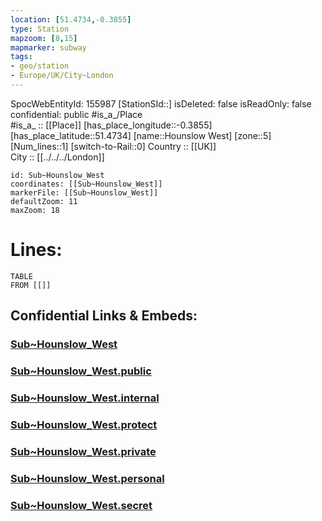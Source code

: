 ```yaml
---
location: [51.4734,-0.3855] 
type: Station 
mapzoom: [8,15] 
mapmarker: subway 
tags:
- geo/station
- Europe/UK/City~London
---
```

SpocWebEntityId: 155987
[StationSId::] 
isDeleted: false
isReadOnly: false
confidential: public
#is_a_/Place  
#is_a_ :: [[Place]] 
[has_place_longitude::-0.3855] 
[has_place_latitude::51.4734] 
[name::Hounslow West] 
[zone::5] 
[Num_lines::1] 
[switch-to-Rail::0] 
Country :: [[UK]]  
City :: [[../../../London]]  


```leaflet
id: Sub~Hounslow_West
coordinates: [[Sub~Hounslow_West]] 
markerFile: [[Sub~Hounslow_West]] 
defaultZoom: 11 
maxZoom: 18
```


# Lines: 
```dataview
TABLE 
FROM [[]] 
```


## Confidential Links & Embeds: 

### [Sub~Hounslow_West](/_Standards/Earth/Continent/Europe/Europe~North/UK/England/Regions~England/London,Greater/cities~GreaterLondon/Underground/Station/Sub~Hounslow_West.md) 

### [Sub~Hounslow_West.public](/_public/Earth/Continent/Europe/Europe~North/UK/England/Regions~England/London,Greater/cities~GreaterLondon/Underground/Station/Sub~Hounslow_West.public.md) 

### [Sub~Hounslow_West.internal](/_internal/Earth/Continent/Europe/Europe~North/UK/England/Regions~England/London,Greater/cities~GreaterLondon/Underground/Station/Sub~Hounslow_West.internal.md) 

### [Sub~Hounslow_West.protect](/_protect/Earth/Continent/Europe/Europe~North/UK/England/Regions~England/London,Greater/cities~GreaterLondon/Underground/Station/Sub~Hounslow_West.protect.md) 

### [Sub~Hounslow_West.private](/_private/Earth/Continent/Europe/Europe~North/UK/England/Regions~England/London,Greater/cities~GreaterLondon/Underground/Station/Sub~Hounslow_West.private.md) 

### [Sub~Hounslow_West.personal](/_personal/Earth/Continent/Europe/Europe~North/UK/England/Regions~England/London,Greater/cities~GreaterLondon/Underground/Station/Sub~Hounslow_West.personal.md) 

### [Sub~Hounslow_West.secret](/_secret/Earth/Continent/Europe/Europe~North/UK/England/Regions~England/London,Greater/cities~GreaterLondon/Underground/Station/Sub~Hounslow_West.secret.md)

